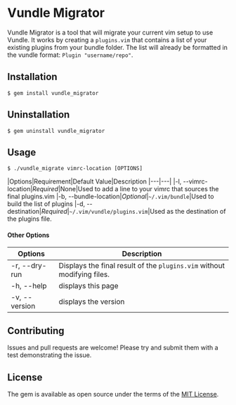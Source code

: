 # Vundle Migrator

Vundle Migrator is a tool that will migrate your current vim setup to use Vundle. It works by creating a `plugins.vim` that contains a list of your existing plugins from your bundle folder. The list will already be formatted in the vundle format: `Plugin "username/repo"`.

## Installation

`$ gem install vundle_migrator`

## Uninstallation

`$ gem uninstall vundle_migrator`

## Usage

`$ ./vundle_migrate vimrc-location [OPTIONS]`

|Options|Requirement|Default Value|Description
|---|---|
|-l, --vimrc-location|*Required*|None|Used to add a line to your vimrc that sources the final plugins.vim
|-b, --bundle-location|*Optional*|`~/.vim/bundle`|Used to build the list of plugins
|-d, --destination|*Required*|`~/.vim/vundle/plugins.vim`|Used as the destination of the plugins file.

#### Other Options

|Options|Description|
|---|---|
|-r, --dry-run|Displays the final result of the `plugins.vim` without modifying files.
|-h, --help|displays this page
|-v, --version|displays the version
    
## Contributing

Issues and pull requests are welcome! Please try and submit them with a test demonstrating the issue.

## License

The gem is available as open source under the terms of the [MIT License](http://opensource.org/licenses/MIT).

